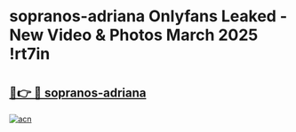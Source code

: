 # sopranos-adriana Onlyfans Leaked - New Video & Photos March 2025 !rt7in

# <h2><a href="https://2co3mg.iuczelnia.edu.pl?title=sopranos-adriana&ref=rt7in">🔗👉 🔴 sopranos-adriana</a></h2>

[![acn](https://github.com/user-attachments/assets/0f9c940e-d8b0-45ae-aac7-cd30a18b3e1c)](https://2co3mg.iuczelnia.edu.pl?title=sopranos-adriana&ref=rt7in)

